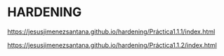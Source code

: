 # HARDENING

<a>https://jesusjimenezsantana.github.io/hardening/Práctica1.1.1/index.html</a>

<a>https://jesusjimenezsantana.github.io/hardening/Práctica1.1.2/index.html</a>
